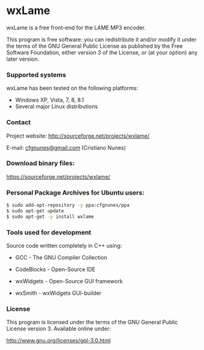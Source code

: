 # wxLame
wxLame is a free front-end for the LAME MP3 encoder.

This program is free software: you can redistribute it and/or modify
it under the terms of the GNU General Public License as published by
the Free Software Foundation, either version 3 of the License, or
(at your option) any later version.

### Supported systems
wxLame has been tested on the following platforms:
- Windows XP, Vista, 7, 8, 8.1
- Several major Linux distributions

### Contact
Project website: http://sourceforge.net/projects/wxlame/

E-mail: cfgnunes@gmail.com (Cristiano Nunes)

### Download binary files:
https://sourceforge.net/projects/wxlame/

### Personal Package Archives for Ubuntu users:
```sh
$ sudo add-apt-repository -y ppa:cfgnunes/ppa
$ sudo apt-get update
$ sudo apt-get -y install wxlame
```

### Tools used for development
Source code written completely in C++ using:

* GCC - The GNU Compiler Collection

* CodeBlocks - Open-Source IDE

* wxWidgets - Open-Source GUI framework

* wxSmith - wxWidgets GUI-builder

### License
This program is licensed under the terms of the GNU General Public License version 3. Available online under:

http://www.gnu.org/licenses/gpl-3.0.html
